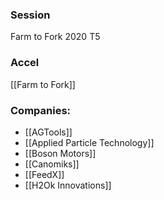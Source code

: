 
### Session
Farm to Fork 2020 T5

### Accel
[[Farm to Fork]]

### Companies:
- [[AGTools]]
- [[Applied Particle Technology]]
- [[Boson Motors]]
- [[Canomiks]]
- [[FeedX]]
- [[H2Ok Innovations]]


